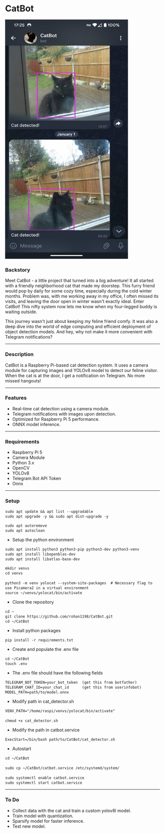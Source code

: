# CatBot

<img src="assets/detection.jpeg" width="400" height="780">


### Backstory
Meet CatBot - a little project that turned into a big adventure! It all started with a friendly neighborhood cat that made my doorstep. This furry friend would pop by daily for some cozy time, especially during the cold winter months. Problem was, with me working away in my office, I often missed its visits, and leaving the door open in winter wasn't exactly ideal. Enter CatBot! This nifty system now lets me know when my four-legged buddy is waiting outside.

This journey wasn't just about keeping my feline friend comfy. It was also a deep dive into the world of edge computing and efficient deployment of object detection models. And hey, why not make it more convenient with Telegram notifications?

---

### Description
CatBot is a Raspberry Pi-based cat detection system. It uses a camera module for capturing images and YOLOv8 model to detect our feline visitor. When the cat is at the door, I get a notification on Telegram. No more missed hangouts!

---

### Features

- Real-time cat detection using a camera module.
- Telegram notifications with images upon detection.
- Optimized for Raspberry Pi 5 performance.
- ONNX model inference.

---

### Requirements

- Raspberry Pi 5
- Camera Module
- Python 3.x
- OpenCV
- YOLOv8
- Telegram Bot API Token
- Onnx

---

### Setup

```
sudo apt update && apt list --upgradable
sudo apt upgrade -y && sudo apt dist-upgrade -y
```

```
sudo apt autoremove
sudo apt autoclean
```

- Setup the python environment
```
sudo apt install python3 python3-pip python3-dev python3-venv
sudo apt install libopenblas-dev
sudo apt install libatlas-base-dev
```

```
mkdir venvs
cd venvs

python3 -m venv yolocat --system-site-packages  # Necessary flag to use Picamera2 in a virtual environment
source ~/venvs/yolocat/bin/activate
```

- Clone the repository
```
cd ~
git clone https://github.com/rohan1198/CatBot.git
cd ~/CatBot
```

- Install python packages
```
pip install -r requirements.txt
```

- Create and populate the .env file
```
cd ~/CatBot
touch .env
```

- The .env file should have the following fields
```
TELEGRAM_BOT_TOKEN=your_bot_token  (get this from botfather)
TELEGRAM_CHAT_ID=your_chat_id      (get this from userinfobot)
MODEL_PATH=path/to/model.onnx
```

- Modify path in cat_detector.sh
```
VENV_PATH="/home/raspi/venvs/yolocat/bin/activate"

chmod +x cat_detector.sh
```

- Modify the path in catbot.service
```
ExecStart=/bin/bash path/to/CatBot/cat_detector.sh
```

- Autostart
```
cd ~/CatBot

sudo cp ~/CatBot/catbot.service /etc/systemd/system/

sudo systemctl enable catbot.service
sudo systemctl start catbot.service
```


---

### To Do

- Collect data with the cat and train a custom yolov8l model.
- Train model with quantization.
- Sparsify model for faster inference.
- Test new model.
